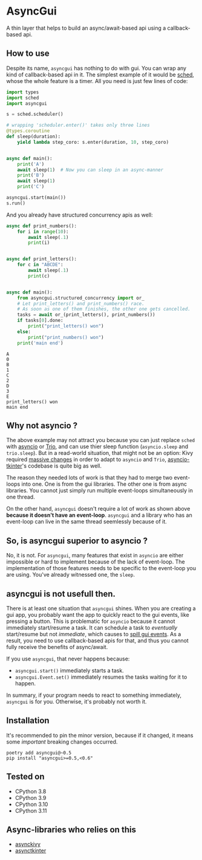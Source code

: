 # AsyncGui

A thin layer that helps to build an async/await-based api using a callback-based api.

## How to use

Despite its name, `asyncgui` has nothing to do with gui.
You can wrap any kind of callback-based api in it.
The simplest example of it would be [sched](https://docs.python.org/3/library/sched.html),
whose the whole feature is a timer.
All you need is just few lines of code:

```python
import types
import sched
import asyncgui

s = sched.scheduler()

# wrapping 'scheduler.enter()' takes only three lines
@types.coroutine
def sleep(duration):
    yield lambda step_coro: s.enter(duration, 10, step_coro)


async def main():
    print('A')
    await sleep(1)  # Now you can sleep in an async-manner
    print('B')
    await sleep(1)
    print('C')

asyncgui.start(main())
s.run()
```

And you already have structured concurrency apis as well:

```python
async def print_numbers():
    for i in range(10):
        await sleep(.1)
        print(i)


async def print_letters():
    for c in "ABCDE":
        await sleep(.1)
        print(c)


async def main():
    from asyncgui.structured_concurrency import or_
    # Let print_letters() and print_numbers() race.
    # As soon as one of them finishes, the other one gets cancelled.
    tasks = await or_(print_letters(), print_numbers())
    if tasks[0].done:
        print("print_letters() won")
    else:
        print("print_numbers() won")
    print('main end')
```

```
A
0
B
1
C
2
D
3
E
print_letters() won
main end
```

## Why not asyncio ?

The above example may not attract you because you can just replace `sched` with [asyncio](https://docs.python.org/3/library/asyncio.html) or [Trio](https://trio.readthedocs.io/en/stable/),
and can use thier sleep function (`asyncio.sleep` and `trio.sleep`).
But in a read-world situation, that might not be an option:
Kivy required [massive changes](https://github.com/kivy/kivy/pull/6368) in order to adapt to `asyncio` and `Trio`,
[asyncio-tkinter](https://github.com/fluentpython/asyncio-tkinter)'s codebase is quite big as well.

The reason they needed lots of work is that they had to merge two event-loops into one.
One is from the gui libraries. The other one is from async libraries.
You cannot just simply run multiple event-loops simultaneously in one thread.

On the other hand, `asyncgui` doesn't require a lot of work as shown above **because it doesn't have an event-loop**.
`asyncgui` and a library who has an event-loop can live in the same thread seemlessly because of it.

## So, is asyncgui superior to asyncio ?

No, it is not.
For `asyncgui`, many features that exist in `asyncio` are either impossible or hard to implement because of the lack of event-loop.
The implementation of those features needs to be specific to the event-loop you are using.
You've already witnessed one, the `sleep`.

## asyncgui is not usefull then.

There is at least one situation that `asyncgui` shines.
When you are creating a gui app, you probably want the app to quickly react to the gui events, like pressing a button.
This is problematic for `asyncio` because it cannot immediately start/resume a task.
It can schedule a task to *eventually* start/resume but not *immediate*,
which causes to [spill gui events](https://github.com/gottadiveintopython/asynckivy/blob/main/examples/misc/why_asyncio_is_not_suitable_for_handling_touch_events.py).
As a result, you need to use callback-based apis for that, and thus you cannot fully receive the benefits of async/await.

If you use `asyncgui`, that never happens because:

- `asyncgui.start()` immediately starts a task.
- `asyncgui.Event.set()` immediately resumes the tasks waiting for it to happen.

In summary, if your program needs to react to something immediately, `asyncgui` is for you.
Otherwise, it's probably not worth it.

## Installation

It's recommended to pin the minor version, because if it changed, it means some *important* breaking changes occurred.

```text
poetry add asyncgui@~0.5
pip install "asyncgui>=0.5,<0.6"
```

## Tested on

- CPython 3.8
- CPython 3.9
- CPython 3.10
- CPython 3.11

## Async-libraries who relies on this

- [asynckivy](https://github.com/gottadiveintopython/asynckivy)
- [asynctkinter](https://github.com/gottadiveintopython/asynctkinter)
